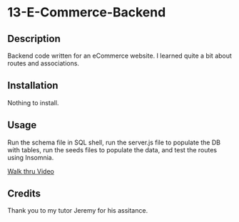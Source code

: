 # 13-E-Commerce-Backend

## Description

Backend code written for an eCommerce website. I learned quite a bit about routes and associations.

## Installation

Nothing to install.

## Usage

Run the schema file in SQL shell, run the server.js file to populate the DB with tables, run the seeds files to populate the data, and test the routes using Insomnia.

[Walk thru Video](https://drive.google.com/file/d/1E3Zd8OWrzQcMW13P3bsluJAhBqY2yeg6/view)

## Credits

Thank you to my tutor Jeremy for his assitance.
